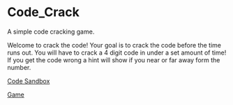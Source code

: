 # Code_Crack
A simple code cracking game.

Welcome to crack the code!
Your goal is to crack the code before the time runs out.
You will have to crack a 4 digit code in under a set amount of time!
If you get the code wrong a hint will show if you near or far away form the number.

[Code Sandbox](https://codesandbox.io/s/code-crack-k183d)

[Game](https://k183d.csb.app/)
